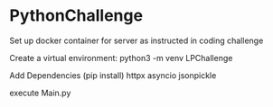 # PythonChallenge
Set up docker container for server as instructed in coding challenge

Create a virtual environment: 
   python3 -m venv LPChallenge
   
Add Dependencies (pip install) 
  httpx
  asyncio
  jsonpickle 
  
execute Main.py
